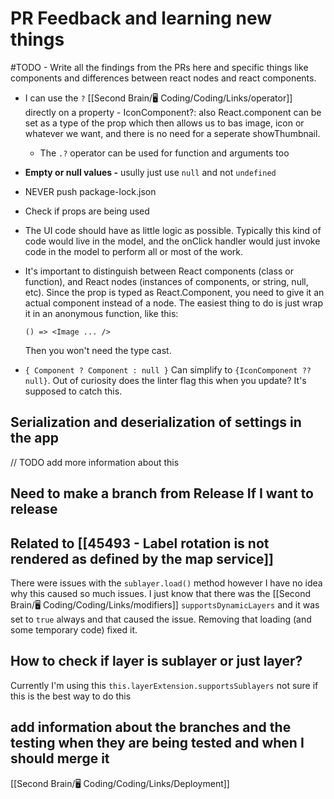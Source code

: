 # PR Feedback and learning new things

#TODO - Write all the findings from the PRs here and specific things like components and differences between react nodes and react components.

-   I can use the `?` [[Second Brain/🖥️ Coding/Coding/Links/operator]] directly on a property - IconComponent?: also React.component can be set as a type of the prop which then allows us to bas image, icon or whatever we want, and there is no need for a seperate showThumbnail.
    
    -   The `.?` operator can be used for function and arguments too
-   **Empty or null values -** usully just use `null` and not `undefined`
    
-   NEVER push package-lock.json
    
-   Check if props are being used
    
-   The UI code should have as little logic as possible. Typically this kind of code would live in the model, and the onClick handler would just invoke code in the model to perform all or most of the work.
    
-   It's important to distinguish between React components (class or function), and React nodes (instances of components, or string, null, etc). Since the prop is typed as React.Component, you need to give it an actual component instead of a node. The easiest thing to do is just wrap it in an anonymous function, like this:
    
    ```
    () => <Image ... />
    ```
    
    Then you won't need the type cast.
    
-   `{ Component ? Component : null }` Can simplify to `{IconComponent ?? null}`. Out of curiosity does the linter flag this when you update? It's supposed to catch this.
    

## Serialization and deserialization of settings in the app

// TODO add more information about this

## Need to make a branch from Release If I want to release

## Related to [[45493 - Label rotation is not rendered as defined by the map service]]

There were issues with the `sublayer.load()` method however I have no idea why this caused so much issues. I just know that there was the [[Second Brain/🖥️ Coding/Coding/Links/modifiers]] `supportsDynamicLayers` and it was set to `true` always and that caused the issue. Removing that loading (and some temporary code) fixed it. 


## How to check if layer is sublayer or just layer?
Currently I'm using this `this.layerExtension.supportsSublayers` not sure if this is the best way to do this

## add information about the branches and the testing when they are being tested and when I should merge it
[[Second Brain/🖥️ Coding/Coding/Links/Deployment]]

